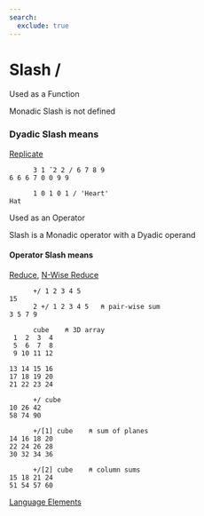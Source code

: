 ```yaml
---
search:
  exclude: true
---
```

<h1 class="heading"><span class="name">Slash</span> <span class="command">/</span></h1>

Used as a Function

Monadic Slash is not defined

### Dyadic Slash means
[Replicate](../primitive-functions/replicate.md)
```apl
      3 1 ¯2 2 / 6 7 8 9
6 6 6 7 0 0 9 9

      1 0 1 0 1 / 'Heart'
Hat
```

Used as an Operator

Slash is a Monadic operator with a Dyadic operand

#### Operator Slash means
[Reduce](../primitive-operators/reduce.md), [N-Wise Reduce](../primitive-operators/reduce-n-wise.md)
```apl
      +/ 1 2 3 4 5
15
      2 +/ 1 2 3 4 5   ⍝ pair-wise sum
3 5 7 9

      cube    ⍝ 3D array
 1  2  3  4
 5  6  7  8
 9 10 11 12
           
13 14 15 16
17 18 19 20
21 22 23 24

      +/ cube
10 26 42
58 74 90

      +/[1] cube    ⍝ sum of planes
14 16 18 20
22 24 26 28
30 32 34 36

      +/[2] cube    ⍝ column sums
15 18 21 24
51 54 57 60

```
[Language Elements](./language-elements.md)


